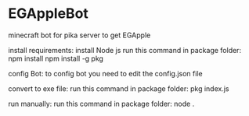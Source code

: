 # EGAppleBot
minecraft bot for pika server to get EGApple

install requirements:
    install Node js
    run this command in package folder:
        npm install
        npm install -g pkg

config Bot:
    to config bot you need to edit the config.json file

convert to exe file:
    run this command in package folder:
        pkg index.js

run manually:
    run this command in package folder:
        node .

